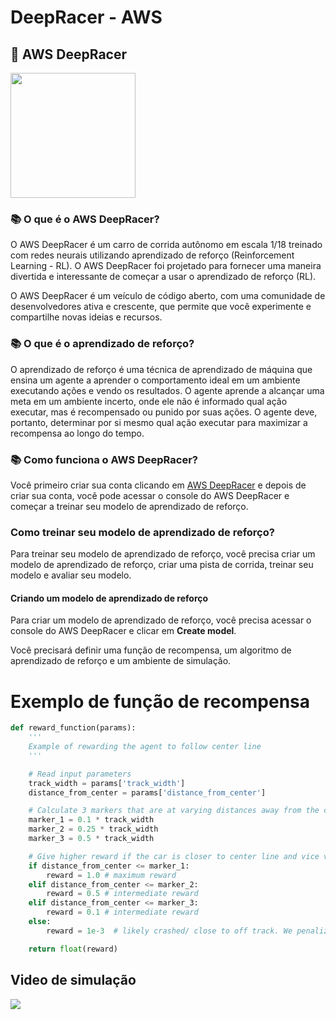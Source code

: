 # DeepRacer - AWS

## 🚗 AWS DeepRacer


<img src="https://student.deepracer.com/static/media/Evo_Black.de2d77b9c829e6d8f25d.png" width="200" height="200" />

### 📚 O que é o AWS DeepRacer?

O AWS DeepRacer é um carro de corrida autônomo em escala 1/18  treinado com redes neurais utilizando aprendizado de reforço (Reinforcement Learning - RL). O AWS DeepRacer foi projetado para fornecer uma maneira divertida e interessante de começar a usar o aprendizado de reforço (RL). 

O AWS DeepRacer é um veículo de código aberto, com uma comunidade de desenvolvedores ativa e crescente, que permite que você experimente e compartilhe novas ideias e recursos.

### 📚 O que é o aprendizado de reforço?

O aprendizado de reforço é uma técnica de aprendizado de máquina que ensina um agente a aprender o comportamento ideal em um ambiente executando ações e vendo os resultados. O agente aprende a alcançar uma meta em um ambiente incerto, onde ele não é informado qual ação executar, mas é recompensado ou punido por suas ações. O agente deve, portanto, determinar por si mesmo qual ação executar para maximizar a recompensa ao longo do tempo.

### 📚 Como funciona o AWS DeepRacer?

Você primeiro criar sua conta clicando em [AWS DeepRacer](https://student.deepracer.com/home) e depois de criar sua conta, você pode acessar o console do AWS DeepRacer e começar a treinar seu modelo de aprendizado de reforço.

### Como treinar seu modelo de aprendizado de reforço?

Para treinar seu modelo de aprendizado de reforço, você precisa criar um modelo de aprendizado de reforço, criar uma pista de corrida, treinar seu modelo e avaliar seu modelo.

#### Criando um modelo de aprendizado de reforço

Para criar um modelo de aprendizado de reforço, você precisa acessar o console do AWS DeepRacer e clicar em **Create model**.

Você precisará definir uma função de recompensa, um algoritmo de aprendizado de reforço e um ambiente de simulação.


# Exemplo de função de recompensa

```python
def reward_function(params):
    '''
    Example of rewarding the agent to follow center line
    '''

    # Read input parameters
    track_width = params['track_width'] 
    distance_from_center = params['distance_from_center']

    # Calculate 3 markers that are at varying distances away from the center line
    marker_1 = 0.1 * track_width
    marker_2 = 0.25 * track_width
    marker_3 = 0.5 * track_width

    # Give higher reward if the car is closer to center line and vice versa
    if distance_from_center <= marker_1:
        reward = 1.0 # maximum reward
    elif distance_from_center <= marker_2:
        reward = 0.5 # intermediate reward
    elif distance_from_center <= marker_3:
        reward = 0.1 # intermediate reward
    else:
        reward = 1e-3  # likely crashed/ close to off track. We penalize.

    return float(reward)
```

## Video de simulação 

![]('..\unidadeI\animation.gif')
